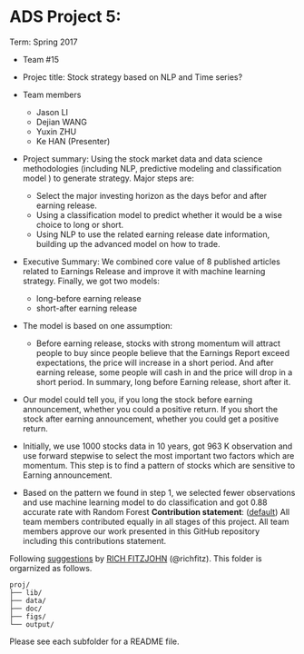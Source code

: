 # ADS Project 5: 

Term: Spring 2017

+ Team #15
+ Projec title: Stock strategy based on NLP and Time series?
+ Team members
	+ Jason LI
	+ Dejian WANG
	+ Yuxin ZHU
	+ Ke HAN (Presenter)

+ Project summary: Using the stock market data and data science methodologies (including NLP, predictive modeling and classification model ) to generate strategy. Major steps are: 
	+ Select the major investing horizon as the days befor and after earning release. 
	+ Using a classification model to predict whether it would be a wise choice to long or short. 
	+ Using NLP to use the related earning release date information, building up the advanced model on how to trade.
	
+ Executive Summary: We combined core value of 8 published articles related to Earnings Release and improve it with machine learning strategy. Finally, we got two models: 
	+ long-before earning release
	+ short-after earning release
 
+ The model is based on one assumption:
	+ Before earning release, stocks with strong momentum will attract people to buy since people believe that the Earnings Report exceed expectations, the price will increase in a short period. And after earning release, some people will cash in and the price will drop in a short period. In summary, long before Earning release, short after it.
 
+ Our model could tell you, if you long the stock before earning announcement, whether you could a positive return. If you short the stock after earning announcement, whether you could get a positive return.
 
+ Initially, we use 1000 stocks data in 10 years, got 963 K observation and use forward stepwise to select the most important two factors which are momentum. This step is to find a pattern of stocks which are sensitive to Earning announcement.

+ Based on the pattern we found in step 1, we selected fewer observations and use machine learning model to do classification and got 0.88 accurate rate with Random Forest
**Contribution statement**: ([default](doc/a_note_on_contributions.md)) All team members contributed equally in all stages of this project. All team members approve our work presented in this GitHub repository including this contributions statement. 

Following [suggestions](http://nicercode.github.io/blog/2013-04-05-projects/) by [RICH FITZJOHN](http://nicercode.github.io/about/#Team) (@richfitz). This folder is orgarnized as follows.

```
proj/
├── lib/
├── data/
├── doc/
├── figs/
└── output/
```

Please see each subfolder for a README file.
